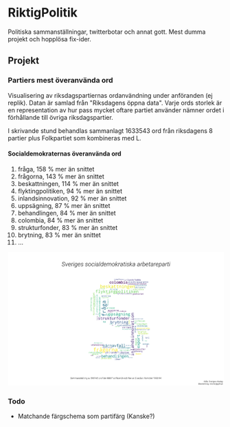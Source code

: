 # RiktigPolitik
Politiska sammanställningar, twitterbotar och annat gott. Mest dumma projekt och hopplösa fix-ider.    

## Projekt
### Partiers mest överanvända ord
Visualisering av riksdagspartiernas ordanvändning under anföranden (ej replik). 
Datan är samlad från "Riksdagens öppna data". Varje ords storlek är en representation av hur pass 
mycket oftare partiet använder nämner ordet i förhållande till övriga riksdagspartier. 

I skrivande stund behandlas sammanlagt 1633543 ord från riksdagens 8 partier plus Folkpartiet 
som kombineras med L.

#### Socialdemokraternas överanvända ord
1. fråga, 158 % mer än snittet
2. frågorna, 143 % mer än snittet
3. beskattningen, 114 % mer än snittet
4. flyktingpolitiken, 94 % mer än snittet
5. inlandsinnovation, 92 % mer än snittet
6. uppsägning, 87 % mer än snittet
7. behandlingen, 84 % mer än snittet
8. colombia, 84 % mer än snittet
9. strukturfonder, 83 % mer än snittet
10. brytning, 83 % mer än snittet
11. ...

![Word clouds](pics/best/S_wordcloud_0.png)
 ### Todo
 * Matchande färgschema som partifärg (Kanske?)
